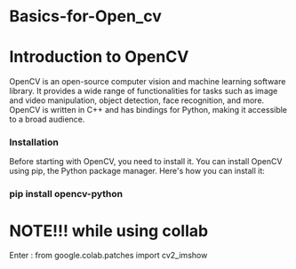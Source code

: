 # Basics-for-Open_cv
<H1>Introduction to OpenCV </H1>
OpenCV is an open-source computer vision and machine learning software library. It provides a wide range of functionalities for tasks such as image and video manipulation, object detection, face recognition, and more. OpenCV is written in C++ and has bindings for Python, making it accessible to a broad audience.

<H3>Installation </H3>
Before starting with OpenCV, you need to install it. You can install OpenCV using pip, the Python package manager. Here's how you can install it:  <H3> pip install opencv-python 
<H1>NOTE!!! while using collab </H1>
Enter : from google.colab.patches import cv2_imshow


